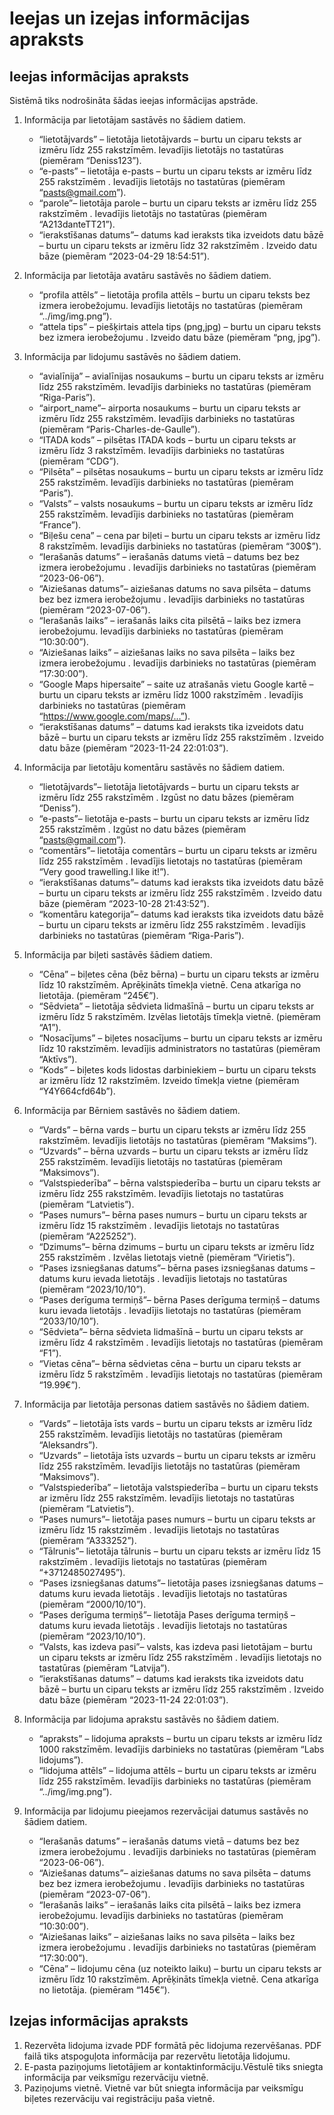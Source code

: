  # Ieejas un izejas informācijas apraksts
 ##  Ieejas informācijas apraksts

Sistēmā tiks nodrošināta šādas ieejas informācijas apstrāde.
1. Informācija par lietotājam sastāvēs no šādiem datiem.
   -  “lietotājvards” – lietotāja lietotājvards – burtu un ciparu teksts ar izmēru līdz 255 rakstzīmēm. Ievadījis lietotājs no tastatūras (piemēram “Deniss123”).
   -  “e-pasts” – lietotāja e-pasts – burtu un ciparu teksts ar izmēru līdz 255 rakstzīmēm . Ievadījis lietotājs no tastatūras (piemēram “pasts@gmail.com”).
   -  “parole”– lietotāja parole – burtu un ciparu teksts ar izmēru līdz 255 rakstzīmēm . Ievadījis lietotājs no tastatūras (piemēram “A213danteTT21”).
   -  “ierakstīšanas datums”– datums kad ieraksts tika izveidots datu bāzē – burtu un ciparu teksts ar izmēru līdz 32 rakstzīmēm . Izveido datu bāze (piemēram “2023-04-29 18:54:51”).
2. Informācija par lietotāja avatāru  sastāvēs no šādiem datiem.
   -	“profila attēls” – lietotāja profila attēls – burtu un ciparu teksts bez izmera ierobežojumu. Ievadījis lietotājs no tastatūras (piemēram “../img/img.png”).
   -	“attela tips” – piešķirtais attela tips (png,jpg) – burtu un ciparu teksts bez izmera ierobežojumu . Izveido datu bāze (piemēram “png, jpg”).
3. Informācija par lidojumu sastāvēs no šādiem datiem.
   -	“avialīnija” – avialīnijas nosaukums – burtu un ciparu teksts ar izmēru līdz 255 rakstzīmēm. Ievadījis darbinieks no tastatūras (piemēram “Riga-Paris”).
   -	“airport_name”– airporta nosaukums – burtu un ciparu teksts ar izmēru līdz 255 rakstzīmēm. Ievadījis darbinieks no tastatūras (piemēram “Paris-Charles-de-Gaulle”).
   -	“ITADA kods” – pilsētas ITADA kods – burtu un ciparu teksts ar izmēru līdz 3 rakstzīmēm. Ievadījis darbinieks no tastatūras (piemēram “CDG”).
   -	“Pilsēta” – pilsētas nosaukums – burtu un ciparu teksts ar izmēru līdz 255 rakstzīmēm. Ievadījis darbinieks no tastatūras (piemēram “Paris”).
   -	“Valsts” – valsts nosaukums – burtu un ciparu teksts ar izmēru līdz 255 rakstzīmēm. Ievadījis darbinieks no tastatūras (piemēram “France”).
   -	“Biļešu cena” – cena par biļeti – burtu un ciparu teksts ar izmēru līdz 8 rakstzīmēm. Ievadījis darbinieks no tastatūras (piemēram “300$”).
   -	“Ierašanās datums” – ierašanās datums vietā – datums bez bez izmera ierobežojumu . Ievadījis darbinieks no tastatūras (piemēram “2023-06-06”).
   -	“Aiziešanas datums”– aiziešanas datums no sava pilsēta – datums bez bez izmera ierobežojumu . Ievadījis darbinieks no tastatūras (piemēram “2023-07-06”).
   -	“Ierašanās laiks” – ierašanās laiks cita pilsētā – laiks bez izmera ierobežojumu. Ievadījis darbinieks no tastatūras (piemēram “10:30:00”).
   -	“Aiziešanas laiks” – aiziešanas laiks no sava pilsēta – laiks bez izmera ierobežojumu . Ievadījis darbinieks no tastatūras (piemēram “17:30:00”).
   -	“Google Maps hipersaite” – saite uz atrašanās vietu Google kartē – burtu un ciparu teksts ar izmēru līdz 1000 rakstzīmēm . Ievadījis darbinieks no tastatūras (piemēram “https://www.google.com/maps/...”).
   -	“ierakstīšanas datums” – datums kad ieraksts tika izveidots datu bāzē – burtu un ciparu teksts ar izmēru līdz 255 rakstzīmēm . Izveido datu bāze (piemēram “2023-11-24 22:01:03”).
4. Informācija par lietotāju komentāru sastāvēs no šādiem datiem.
   -	“lietotājvards”– lietotāja lietotājvards – burtu un ciparu teksts ar izmēru līdz 255 rakstzīmēm . Izgūst no datu bāzes (piemēram “Deniss”).
   -	“e-pasts”– lietotāja e-pasts – burtu un ciparu teksts ar izmēru līdz 255 rakstzīmēm . Izgūst no datu bāzes (piemēram “pasts@gmail.com”).
   -	“comentārs”– lietotāja comentārs – burtu un ciparu teksts ar izmēru līdz 255 rakstzīmēm . Ievadījis lietotajs no tastatūras (piemēram “Very good trawelling.I like it!”).
   -	“ierakstīšanas datums”– datums kad ieraksts tika izveidots datu bāzē – burtu un ciparu teksts ar izmēru līdz 255 rakstzīmēm . Izveido datu bāze (piemēram “2023-10-28 21:43:52”).
   -	“komentāru kategorija”– datums kad ieraksts tika izveidots datu bāzē – burtu un ciparu teksts ar izmēru līdz 255 rakstzīmēm . Ievadījis darbinieks no tastatūras (piemēram “Riga-Paris”).

5. Informācija par biļeti sastāvēs šādiem datiem.
   -	“Cēna” – biļetes cēna (bēz bērna) – burtu un ciparu teksts ar izmēru līdz 10 rakstzīmēm. Aprēķināts tīmekļa vietnē. Cena atkarīga no lietotāja. (piemēram “245€”).
   -	“Sēdvieta” – lietotāja sēdvieta lidmašīnā – burtu un ciparu teksts ar izmēru līdz 5 rakstzīmēm. Izvēlas lietotājs tīmekļa vietnē. (piemēram “A1”).
   -	“Nosacījums” – biļetes nosacījums – burtu un ciparu teksts ar izmēru līdz 10 rakstzīmēm. Ievadījis administrators no tastatūras (piemēram “Aktīvs”).
   -	“Kods” – biļetes kods lidostas darbiniekiem – burtu un ciparu teksts ar izmēru līdz 12 rakstzīmēm. Izveido tīmekļa vietne (piemēram “Y4Y664cfd64b”).
6. Informācija par Bērniem sastāvēs no šādiem datiem.
   -	“Vards” – bērna vards – burtu un ciparu teksts ar izmēru līdz 255 rakstzīmēm. Ievadījis lietotājs no tastatūras (piemēram “Maksims”).
   -	“Uzvards” – bērna uzvards – burtu un ciparu teksts ar izmēru līdz 255 rakstzīmēm. Ievadījis lietotājs no tastatūras (piemēram “Maksimovs”).
   -	“Valstspiederība” – bērna valstspiederība – burtu un ciparu teksts ar izmēru līdz 255 rakstzīmēm. Ievadījis lietotajs no tastatūras (piemēram “Latvietis”).
   -	“Pases numurs”– bērna pases numurs – burtu un ciparu teksts ar izmēru līdz 15 rakstzīmēm . Ievadījis lietotajs no tastatūras (piemēram “A225252”).
   -	“Dzimums”– bērna dzimums – burtu un ciparu teksts ar izmēru līdz 255 rakstzīmēm . Izvēlas lietotajs vietnē (piemēram “Virietis”).
   -	“Pases izsniegšanas datums”– bērna pases izsniegšanas datums – datums kuru ievada lietotājs . Ievadījis lietotajs no tastatūras (piemēram “2023/10/10”).
   -	“Pases derīguma termiņš”– bērna Pases derīguma termiņš – datums kuru ievada lietotājs  . Ievadījis lietotajs no tastatūras (piemēram “2033/10/10”).
   -	“Sēdvieta”– bērna sēdvieta lidmašīnā – burtu un ciparu teksts ar izmēru līdz 4 rakstzīmēm . Ievadījis lietotajs no tastatūras (piemēram “F1”).
   -	“Vietas cēna”– bērna sēdvietas cēna – burtu un ciparu teksts ar izmēru līdz 5 rakstzīmēm . Ievadījis lietotajs no tastatūras (piemēram “19.99€”).
7. Informācija par lietotāja personas datiem sastāvēs no šādiem datiem.
   -	“Vards” – lietotāja īsts vards – burtu un ciparu teksts ar izmēru līdz 255 rakstzīmēm. Ievadījis lietotājs no tastatūras (piemēram “Aleksandrs”).
   -	“Uzvards” – lietotāja īsts uzvards – burtu un ciparu teksts ar izmēru līdz 255 rakstzīmēm. Ievadījis lietotājs no tastatūras (piemēram “Maksimovs”).
   -	“Valstspiederība” – lietotāja valstspiederība – burtu un ciparu teksts ar izmēru līdz 255 rakstzīmēm. Ievadījis lietotajs no tastatūras (piemēram “Latvietis”).
   -	“Pases numurs”– lietotāja pases numurs – burtu un ciparu teksts ar izmēru līdz 15 rakstzīmēm . Ievadījis lietotajs no tastatūras (piemēram “A333252”).
   -	“Tālrunis”– lietotāja tālrunis – burtu un ciparu teksts ar izmēru līdz 15 rakstzīmēm . Ievadījis lietotajs no tastatūras (piemēram “+3712485027495”).
   -	“Pases izsniegšanas datums”– lietotāja pases izsniegšanas datums – datums kuru ievada lietotājs . Ievadījis lietotajs no tastatūras (piemēram “2000/10/10”).
   -	“Pases derīguma termiņš”– lietotāja Pases derīguma termiņš – datums kuru ievada lietotājs  . Ievadījis lietotajs no tastatūras (piemēram “2023/10/10”). 
   -	“Valsts, kas izdeva pasi”– valsts, kas izdeva pasi lietotājam – burtu un ciparu teksts ar izmēru līdz 255 rakstzīmēm  . Ievadījis lietotajs no tastatūras (piemēram “Latvija”).
   -	“ierakstīšanas datums” – datums kad ieraksts tika izveidots datu bāzē – burtu un ciparu teksts ar izmēru līdz 255 rakstzīmēm . Izveido datu bāze (piemēram “2023-11-24 22:01:03”).
8. Informācija par lidojuma aprakstu sastāvēs no šādiem datiem.
   -	“apraksts” – lidojuma apraksts – burtu un ciparu teksts ar izmēru līdz 1000 rakstzīmēm. Ievadījis darbinieks no tastatūras (piemēram “Labs lidojums”).
   -	“lidojuma attēls” – lidojuma attēls – burtu un ciparu teksts ar izmēru līdz 255 rakstzīmēm. Ievadījis darbinieks no tastatūras (piemēram “../img/img.png”).
9. Informācija par lidojumu pieejamos rezervācijai datumus sastāvēs no šādiem datiem.
   -	“Ierašanās datums” – ierašanās datums vietā – datums bez bez izmera ierobežojumu . Ievadījis darbinieks no tastatūras (piemēram “2023-06-06”).
   -	“Aiziešanas datums”– aiziešanas datums no sava pilsēta – datums bez bez izmera ierobežojumu . Ievadījis darbinieks no tastatūras (piemēram “2023-07-06”).
   -	“Ierašanās laiks” – ierašanās laiks cita pilsētā – laiks bez izmera ierobežojumu. Ievadījis darbinieks no tastatūras (piemēram “10:30:00”).
   -	“Aiziešanas laiks” – aiziešanas laiks no sava pilsēta – laiks bez izmera ierobežojumu . Ievadījis darbinieks no tastatūras (piemēram “17:30:00”).
   -	“Cēna” – lidojumu cēna (uz noteikto laiku) – burtu un ciparu teksts ar izmēru līdz 10 rakstzīmēm. Aprēķināts tīmekļa vietnē. Cena atkarīga no lietotāja. (piemēram “145€”).

##  Izejas informācijas apraksts

1.	Rezervēta lidojuma izvade PDF formātā pēc lidojuma rezervēšanas. PDF failā tiks atspoguļota informācija par rezervētu lietotāja lidojumu. 
2.	E-pasta paziņojums lietotājiem ar kontaktinformāciju.Vēstulē tiks sniegta informācija par veiksmīgu rezervāciju vietnē.
3.	Paziņojums vietnē. Vietnē var būt sniegta informācija par veiksmīgu biļetes rezervāciju vai registrāciju paša vietnē.



